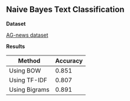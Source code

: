 ## Naive Bayes Text Classification

**Dataset**

[AG-news dataset](https://www.kaggle.com/datasets/amananandrai/ag-news-classification-dataset)

**Results**

| Method | Accuracy |
|--------|----------|
| Using BOW | 0.851 |
| Using TF-IDF | 0.807 |
| Using Bigrams | 0.891 |
